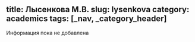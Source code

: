 title: Лысенкова М.В.
slug: lysenkova
category: academics
tags: [_nav, _category_header]
---

Информация пока не добавлена
